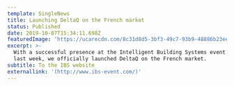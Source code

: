 ```yaml
---
template: SingleNews
title: Launching DeltaQ on the French market
status: Published
date: 2019-10-07T15:34:11.698Z
featuredImage: 'https://ucarecdn.com/8c31d8d5-3bf3-49c7-93b9-48886b23ee79/'
excerpt: >-
  With a successful presence at the Intelligent Building Systems event in Paris
  last week, we officially launched DeltaQ on the French market.
subtitle: To the IBS website
externallink: '(http://www.ibs-event.com/)'
---
```


